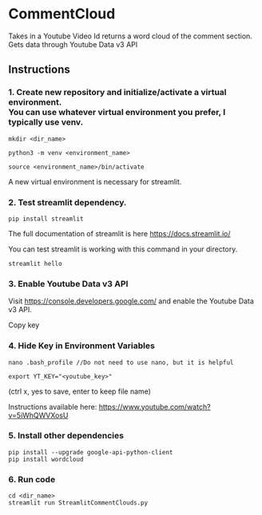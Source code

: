 # CommentCloud
Takes in a Youtube Video Id returns a word cloud of the comment section. Gets data through Youtube Data v3 API

## Instructions

### 1. Create new repository and initialize/activate a virtual environment. <br /> You can use whatever virtual environment you prefer, I typically use venv.

```
mkdir <dir_name>

python3 -m venv <environment_name>

source <environment_name>/bin/activate  
```

A new virtual environment is necessary for streamlit.

### 2. Test streamlit dependency.

```
pip install streamlit
```

The full documentation of streamlit is here https://docs.streamlit.io/

You can test streamlit is working with this command in your directory.

```
streamlit hello
```

### 3. Enable Youtube Data v3 API

Visit https://console.developers.google.com/ and enable the Youtube Data v3 API.

Copy key

### 4. Hide Key in Environment Variables

```
nano .bash_profile //Do not need to use nano, but it is helpful

export YT_KEY="<youtube_key>"
```
(ctrl x, yes to save, enter to keep file name)

Instructions available here: https://www.youtube.com/watch?v=5iWhQWVXosU


### 5. Install other dependencies

```
pip install --upgrade google-api-python-client
pip install wordcloud
```

### 6. Run code

```
cd <dir_name>
streamlit run StreamlitCommentClouds.py
```
